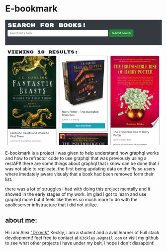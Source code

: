 # E-bookmark
![pick of site](./readmepics/1.png)

E-bookmark is a project i was given to help understand how graphql works and how to refractor code to use graphql that was previously using a restAPI!
there are some things about graphql that i know can be done that i was not able to replicate, the first being updating data on the fly so users where imedately aware visualy that a book had been removed form their list.

there was a lot of struggles i had with doing this project mentally and it showed in the early stages of my work.
im glad i got to learn and use graphql more but it feels like theres so much more to do with the apolloserver infistructure that i did not utilize.

## about me:

Hi i am Alex ["Drkeck"](https://github.com/drkeck) Keckly, i am a student and a avid learner of Full stack development!
feel free to contact at `K3ckley.a@gmail.com` or visit my github to see what other projects i have under my belt, i hope i don't dissapoint!